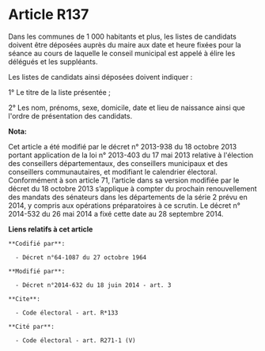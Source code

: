 # Article R137

Dans les communes de 1 000 habitants et plus, les listes de candidats doivent être déposées auprès du maire aux date et heure
fixées pour la séance au cours de laquelle le conseil municipal est appelé à élire les délégués et les suppléants. 

Les listes de candidats ainsi déposées doivent indiquer :

1° Le titre de la liste présentée ;

2° Les nom, prénoms, sexe, domicile, date et lieu de naissance ainsi que l'ordre de présentation des candidats.

**Nota:**

Cet article a été modifié par le décret n° 2013-938 du 18 octobre 2013 portant application de la loi n° 2013-403 du 17 mai
2013 relative à l'élection des conseillers départementaux, des conseillers municipaux et des conseillers communautaires, et
modifiant le calendrier électoral. Conformément à son article 71, l’article dans sa version modifiée par le décret du 18
octobre 2013 s’applique à compter du prochain renouvellement des mandats des sénateurs dans les départements de la série 2
prévu en 2014, y compris aux opérations préparatoires à ce scrutin. Le décret n° 2014-532 du 26 mai 2014 a fixé cette date au
28 septembre 2014.

**Liens relatifs à cet article**

	**Codifié par**:

	  - Décret n°64-1087 du 27 octobre 1964

	**Modifié par**:

	  - Décret n°2014-632 du 18 juin 2014 - art. 3

	**Cite**:

	  - Code électoral - art. R*133

	**Cité par**:

	  - Code électoral - art. R271-1 (V)
